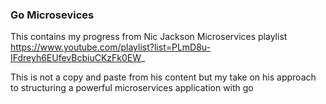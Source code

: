 ### Go Microsevices

This contains my progress from Nic Jackson Microservices playlist https://www.youtube.com/playlist?list=PLmD8u-IFdreyh6EUfevBcbiuCKzFk0EW_

This is not a copy and paste from his content but my take on his approach to structuring a powerful microservices application with go
